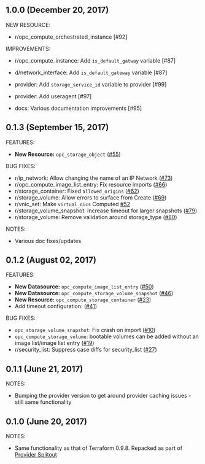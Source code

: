 ## 1.0.0 (December 20, 2017)

NEW RESOURCE: 

* r/opc_compute_orchestrated_instance [#92]

IMPROVEMENTS:

* r/opc_compute_instance: Add `is_default_gatway` variable [#87]

* d/network_interface: Add `is_default_gateway` variable [#87]

* provider: Add `storage_service_id` variable to provider [#99]

* provider: Add useragent [#97]

* docs: Various documentation improvements [#95]

## 0.1.3 (September 15, 2017)

FEATURES: 

* **New Resource:** `opc_storage_object` ([#55](https://github.com/terraform-providers/terraform-provider-opc/issues/55))

BUG FIXES: 

* r/ip_network: Allow changing the name of an IP Network ([#73](https://github.com/terraform-providers/terraform-provider-opc/issues/73))
* r/opc_compute_image_list_entry: Fix resource imports ([#66](https://github.com/terraform-providers/terraform-provider-opc/issues/66))
* r/storage_container: Fixed `allowed_origins` ([#62](https://github.com/terraform-providers/terraform-provider-opc/issues/62))
* r/storage_volume: Allow errors to surface from Create ([#69](https://github.com/terraform-providers/terraform-provider-opc/issues/69))
* r/vnic_set: Make `virtual_nics` Computed [#52](https://github.com/terraform-providers/terraform-provider-opc/issues/52)
* r/storage_volume_snapshot: Increase timeout for larger snapshots ([#79](https://github.com/terraform-providers/terraform-provider-opc/issues/79))
* r/storage_volume: Remove validation around storage_type ([#80](https://github.com/terraform-providers/terraform-provider-opc/issues/80))

NOTES: 

* Various doc fixes/updates

## 0.1.2 (August 02, 2017)

FEATURES:

 * **New Datasource:** `opc_compute_image_list_entry` ([#50](https://github.com/terraform-providers/terraform-provider-opc/issues/50))
 * **New Datasource:** `opc_compute_storage_volume_snapshot` ([#46](https://github.com/terraform-providers/terraform-provider-opc/issues/46))
 * **New Resource:** `opc_compute_storage_container` ([#23](https://github.com/terraform-providers/terraform-provider-opc/issues/23))
 * Add timeout configuration: ([#41](https://github.com/terraform-providers/terraform-provider-opc/issues/41))
  
BUG FIXES:
 * `opc_storage_volume_snapshot`: Fix crash on import ([#10](https://github.com/terraform-providers/terraform-provider-opc/issues/10))
 * `opc_compute_storage_volume`: bootable volumes can be added without an image list/image list entry ([#19](https://github.com/terraform-providers/terraform-provider-opc/issues/19))
 * r/security_list: Suppress case diffs for security_list ([#27](https://github.com/terraform-providers/terraform-provider-opc/issues/27))

## 0.1.1 (June 21, 2017)

NOTES:

* Bumping the provider version to get around provider caching issues - still same functionality 

## 0.1.0 (June 20, 2017)

NOTES:

* Same functionality as that of Terraform 0.9.8. Repacked as part of [Provider Splitout](https://www.hashicorp.com/blog/upcoming-provider-changes-in-terraform-0-10/)
